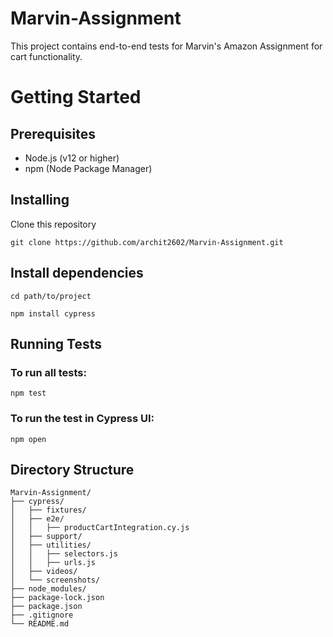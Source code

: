# Marvin-Assignment
This project contains end-to-end tests for Marvin's Amazon Assignment for cart functionality.

# Getting Started
## Prerequisites
- Node.js (v12 or higher)
- npm (Node Package Manager)

## Installing
Clone this repository
```
git clone https://github.com/archit2602/Marvin-Assignment.git
```

## Install dependencies
```
cd path/to/project
```
```
npm install cypress
```

## Running Tests
  ### To run all tests:
  ```
  npm test
  ```
  ### To run the test in Cypress UI:
  ```
  npm open
  ```

## Directory Structure

```
Marvin-Assignment/
├── cypress/
│   ├── fixtures/
│   ├── e2e/
│   │   ├── productCartIntegration.cy.js
│   ├── support/
│   ├── utilities/
│   │   ├── selectors.js
│   │   ├── urls.js
│   ├── videos/
│   └── screenshots/
├── node_modules/
├── package-lock.json
├── package.json
├── .gitignore
└── README.md
```
